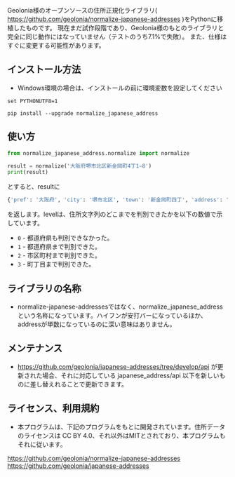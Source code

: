 
Geolonia様のオープンソースの住所正規化ライブラリ( https://github.com/geolonia/normalize-japanese-addresses )をPythonに移植したものです。
現在まだ試作段階であり、Geolonia様のもとのライブラリと完全に同じ動作にはなっていません（テストのうち7.1%で失敗）。
また、仕様はすぐに変更する可能性があります。

## インストール方法

- Windows環境の場合は、インストールの前に環境変数を設定してください
```
set PYTHONUTF8=1
```

```
pip install --upgrade normalize_japanese_address
```

## 使い方

```python
from normalize_japanese_address.normalize import normalize

result = normalize('大阪府堺市北区新金岡町4丁1−8')
print(result)
```

とすると、resultに
```python
{'pref': '大阪府', 'city': '堺市北区', 'town': '新金岡町四丁', 'address': '1-8', 'level': 3}
```
を返します。levelは、住所文字列のどこまでを判別できたかを以下の数値で示しています。

* `0` - 都道府県も判別できなかった。
* `1` - 都道府県まで判別できた。
* `2` - 市区町村まで判別できた。
* `3` - 町丁目まで判別できた。

## ライブラリの名称
- normalize-japanese-addressesではなく、normalize_japanese_address という名称になっています。ハイフンが安打バーになっているほか、addressが単数になっているのに深い意味はありません。


## メンテナンス
- https://github.com/geolonia/japanese-addresses/tree/develop/api が更新された場合、それに対応している japanese_address/api 以下を新しいものに差し替えれることで更新できます。

## ライセンス、利用規約
- 本プログラムは、下記のプログラムをもとに開発されています。住所データのライセンスは CC BY 4.0、それ以外はMITとされており、本プログラムもそれに従います。

https://github.com/geolonia/normalize-japanese-addresses
https://github.com/geolonia/japanese-addresses
